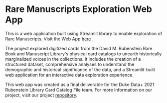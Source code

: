 # Rare Manuscripts Exploration Web App

This is a web application built using Streamlit library to enable exploration of Rare Manuscripts. Visit the Web App [here](https://bini-a-rlapp-app-wr9dr6.streamlit.app/)
.

The project explored digitized cards from the David M. Rubenstein Rare Book and Manuscript Library's physical card catalogs to unearth historically marginalized voices in the collections. It includes the creation of a structured dataset, comprehensive analyses to understand the demographic and historical significance of the data, and a Streamlit-built web application for an interactive data exploration experience.

This web app was created as a final deliverable for the Duke Data+ 2021 Rubenstein Library Card Catalog File team. For more information on our project, visit our project [repository](https://github.com/bini-a/Data--Rubenstein-Library-Card-Catalog).



